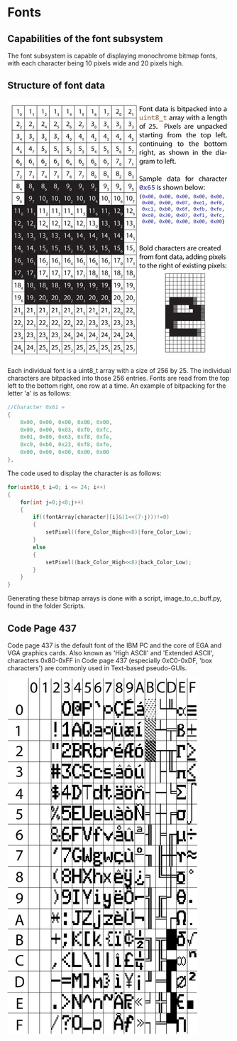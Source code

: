 # Fonts

## Capabilities of the font subsystem

The font subsystem is capable of displaying monochrome bitmap fonts, with each character being 10 pixels wide and 20 pixels high.

## Structure of font data

![Font Data Structure](https://github.com/ViolenceWorks/VT-69/blob/main/Documentation/ArtAssets/FontDiagram.png)

Each individual font is a uint8_t array with a size of 256 by 25. The individual characters are bitpacked into those 256 entries. Fonts are read from the top left to the bottom right, one row at a time. An example of bitpacking for the letter 'a' is as follows:

```C
//Character 0x61 =
{
	0x00, 0x00, 0x00, 0x00, 0x00,
	0x00, 0x00, 0x03, 0xf0, 0xfc,
	0x01, 0x80, 0x63, 0xf8, 0xfe,
	0xc0, 0xb0, 0x23, 0xf8, 0xfe,
	0x00, 0x00, 0x00, 0x00, 0x00
},
```

The code used to display the character is as follows:
```C
for(uint16_t i=0; i <= 24; i++)
{
	for(int j=0;j<8;j++)
	{
		if((fontArray[character][i]&(1<<(7-j)))!=0)
		{
			setPixel((fore_Color_High<<8)|fore_Color_Low);	
		}
		else
		{
			setPixel((back_Color_High<<8)|back_Color_Low);
		}
	}
}
```
Generating these bitmap arrays is done with a script, image_to_c_buff.py, found in the folder Scripts.

## Code Page 437

Code page 437 is the default font of the IBM PC and the core of EGA and VGA graphics cards. Also known as 'High ASCII' and 'Extended ASCII', characters 0x80-0xFF in Code page 437 (especially 0xC0-0xDF, 'box characters') are commonly used in Text-based pseudo-GUIs.

![Code Page 437](https://github.com/ViolenceWorks/VT-69/blob/main/Documentation/ArtAssets/CodePage437.png)
